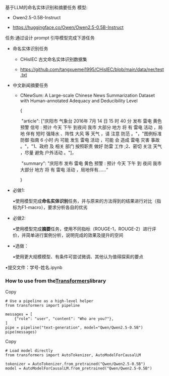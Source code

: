 基于LLM的命名实体识别和摘要任务
模型:

- Owen2.5-0.5B-Instruct

- https://huggingface.co/Owen/Owen2.5-0.5B-Instruct

任务:通过设计 prompt 引导模型完成下游任务

- 命名实体识别任务

  - CHisIEC 古文命名实体识别数据集

  - https://github.com/tangxuemei1995/CHisIEC/blob/main/data/ner/test.txt


- 中文新闻摘要任务

  - CNewSum: A Large-scale Chinese News Summarization Dataset with Human-annotated Adequacy and Deducibility Level

    {

    ​		"article": ["庆阳市 气象台 2016年 7月 14 日 15 时 40 分 发布 雷电 黄色 预警 信号 : 预计 今天 下午 到夜间 我市 大部分 地方 将 有 雷电 活动 ，局地 伴有 短时 强降水 、阵性 大风 等 天气 ，请 注意 防范 。"，"图例标准 防御 指南 6 小时 内 可能 发生 雷电 活动 ，可能 会 造成 雷电 灾害 事故 。"，"1、政府 及 相关 部门 按照职责 做好 防雷 工作 ;2、密切 关注 天气 ，尽量 避免 户外活动 。"]，

    ​		"summary": "庆阳市 发布 雷电 黄色 预警 : 预计 今天 下午 到 夜间 我市 大部分 地方 将 有 雷电 活动 ，局地伴有……“

    }

- 必做1:

  •使用模型完成**命名实体识别**任务，并与原来的方法得到的结果进行对比（指标为F1-macro），要求分析各自的优劣

- 必做2:

  •使用模型完成**摘要**任务，使用不同指标（ROUGE-1，ROUGE-2）进行评价，并简单进行案例分析，说明完成的效果及提升的空间

- •选做：

  •使用更大规模模型、有条件可尝试微调、其他认为值得探索的要点

•提交文件：学号-姓名.ipynb





### How to use from the[Transformers](https://huggingface.co/docs/hub/transformers)library



Copy

```
# Use a pipeline as a high-level helper
from transformers import pipeline

messages = [
    {"role": "user", "content": "Who are you?"},
]
pipe = pipeline("text-generation", model="Qwen/Qwen2.5-0.5B")
pipe(messages)
```

Copy

```
# Load model directly
from transformers import AutoTokenizer, AutoModelForCausalLM

tokenizer = AutoTokenizer.from_pretrained("Qwen/Qwen2.5-0.5B")
model = AutoModelForCausalLM.from_pretrained("Qwen/Qwen2.5-0.5B")
```